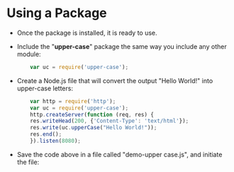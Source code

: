 # Using a Package

* Once the package is installed, it is ready to use.

* Include the "__upper-case__" package the same way you include any other module:

    ```js
        var uc = require('upper-case');
    ```

* Create a Node.js file that will convert the output "Hello World!" into upper-case letters:

    ```js
        var http = require('http');
        var uc = require('upper-case');
        http.createServer(function (req, res) {
        res.writeHead(200, {'Content-Type': 'text/html'});
        res.write(uc.upperCase("Hello World!"));
        res.end();
        }).listen(8080);
    ```

* Save the code above in a file called "demo-upper case.js", and initiate the file: